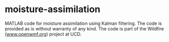 moisture-assimilation
=====================

MATLAB code for moisture assimilation using Kalman filtering.  The code
is provided as is without warranty of any kind.  The code is part of the
Wildfire (www.openwmf.org) project at UCD.
